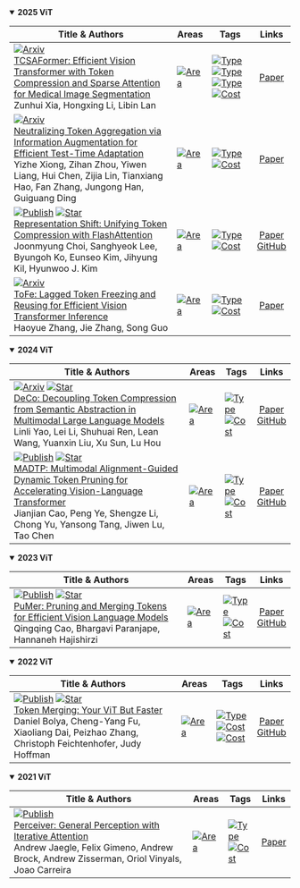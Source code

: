 
<details open>
<summary><strong>2025 ViT</strong></summary>

| **Title & Authors** | **Areas** | **Tags** | **Links** | 
| --- | --- | --- | :---: | 
|  [![Arxiv](https://img.shields.io/badge/arXiv-2025\.08-red)]() <br>[TCSAFormer: Efficient Vision Transformer with Token Compression and Sparse Attention for Medical Image Segmentation](https://arxiv.org/abs/2508.04058)<br>Zunhui Xia, Hongxing Li, Libin Lan |  [![Area](https://img.shields.io/badge/Vision--Transformer-purple)]() |  [![Type](https://img.shields.io/badge/Attention--Based-green)]() [![Type](https://img.shields.io/badge/Similarity--Based-green)]() [![Type](https://img.shields.io/badge/Transformation--Based-green)]()<br> [![Cost](https://img.shields.io/badge/Training--Based-yellow)]() |  [Paper](https://arxiv.org/abs/2508.04058)<br> | 
|  [![Arxiv](https://img.shields.io/badge/arXiv-2025\.08-red)]() <br>[Neutralizing Token Aggregation via Information Augmentation for Efficient Test-Time Adaptation](https://arxiv.org/abs/2508.03388)<br>Yizhe Xiong, Zihan Zhou, Yiwen Liang, Hui Chen, Zijia Lin, Tianxiang Hao, Fan Zhang, Jungong Han, Guiguang Ding |  [![Area](https://img.shields.io/badge/Vision--Transformer-purple)]() |  [![Type](https://img.shields.io/badge/Attention--Based-green)]()<br> [![Cost](https://img.shields.io/badge/Training--Based-yellow)]() |  [Paper](https://arxiv.org/abs/2508.03388)<br> | 
|  [![Publish](https://img.shields.io/badge/ICCV-2025-blue)]() [![Star](https://img.shields.io/github/stars/mlvlab/Representation-Shift.svg?style=social&label=Star)](https://github.com/mlvlab/Representation-Shift)<br>[Representation Shift: Unifying Token Compression with FlashAttention](https://arxiv.org/abs/2508.00367)<br>Joonmyung Choi, Sanghyeok Lee, Byungoh Ko, Eunseo Kim, Jihyung Kil, Hyunwoo J. Kim |  [![Area](https://img.shields.io/badge/Vision--Transformer-purple)]() |  [![Type](https://img.shields.io/badge/Similarity--Based-green)]()<br> [![Cost](https://img.shields.io/badge/Training--Free-yellow)]() |  [Paper](https://arxiv.org/abs/2508.00367)<br> [GitHub](https://github.com/mlvlab/Representation-Shift)<br> | 
|  [![Arxiv](https://img.shields.io/badge/arXiv-2025\.07-red)]() <br>[ToFe: Lagged Token Freezing and Reusing for Efficient Vision Transformer Inference](https://arxiv.org/abs/2507.16260)<br>Haoyue Zhang, Jie Zhang, Song Guo |  [![Area](https://img.shields.io/badge/Vision--Transformer-purple)]() |  [![Type](https://img.shields.io/badge/Attention--Based-green)]()<br> [![Cost](https://img.shields.io/badge/Training--Based-yellow)]() |  [Paper](https://arxiv.org/abs/2507.16260)<br> | 
</details>

<details open>
<summary><strong>2024 ViT</strong></summary>

| **Title & Authors** | **Areas** | **Tags** | **Links** | 
| --- | --- | --- | :---: | 
|  [![Arxiv](https://img.shields.io/badge/arXiv-2024\.05-red)]() [![Star](https://img.shields.io/github/stars/yaolinli/DeCo.svg?style=social&label=Star)](https://github.com/yaolinli/DeCo)<br>[DeCo: Decoupling Token Compression from Semantic Abstraction in Multimodal Large Language Models](https://arxiv.org/abs/2405.20985)<br>Linli Yao, Lei Li, Shuhuai Ren, Lean Wang, Yuanxin Liu, Xu Sun, Lu Hou |  [![Area](https://img.shields.io/badge/Vision--Transformer-purple)]() |  [![Type](https://img.shields.io/badge/Transformation--Based-green)]()<br> [![Cost](https://img.shields.io/badge/Training--Based-yellow)]() |  [Paper](https://arxiv.org/abs/2405.20985)<br> [GitHub](https://github.com/yaolinli/DeCo)<br> | 
|  [![Publish](https://img.shields.io/badge/CVPR-2024-blue)]() [![Star](https://img.shields.io/github/stars/double125/MADTP-plus.svg?style=social&label=Star)](https://github.com/double125/MADTP-plus)<br>[MADTP: Multimodal Alignment-Guided Dynamic Token Pruning for Accelerating Vision-Language Transformer](https://arxiv.org/abs/2403.02991)<br>Jianjian Cao, Peng Ye, Shengze Li, Chong Yu, Yansong Tang, Jiwen Lu, Tao Chen |  [![Area](https://img.shields.io/badge/Vision--Transformer-purple)]() |  [![Type](https://img.shields.io/badge/Attention--Based-green)]()<br> [![Cost](https://img.shields.io/badge/Training--Based-yellow)]() |  [Paper](https://arxiv.org/abs/2403.02991)<br> [GitHub](https://github.com/double125/MADTP-plus)<br> | 
</details>

<details open>
<summary><strong>2023 ViT</strong></summary>

| **Title & Authors** | **Areas** | **Tags** | **Links** | 
| --- | --- | --- | :---: | 
|  [![Publish](https://img.shields.io/badge/ACL-2023-blue)]() [![Star](https://img.shields.io/github/stars/csarron/PuMer.svg?style=social&label=Star)](https://github.com/csarron/PuMer)<br>[PuMer: Pruning and Merging Tokens for Efficient Vision Language Models](https://arxiv.org/abs/2305.17530)<br>Qingqing Cao, Bhargavi Paranjape, Hannaneh Hajishirzi |  [![Area](https://img.shields.io/badge/Vision--Transformer-purple)]() |  [![Type](https://img.shields.io/badge/Similarity--Based-green)]()<br> [![Cost](https://img.shields.io/badge/Training--Based-yellow)]() |  [Paper](https://arxiv.org/abs/2305.17530)<br> [GitHub](https://github.com/csarron/PuMer)<br> | 
</details>

<details open>
<summary><strong>2022 ViT</strong></summary>

| **Title & Authors** | **Areas** | **Tags** | **Links** | 
| --- | --- | --- | :---: | 
|  [![Publish](https://img.shields.io/badge/ICLR_Oral-2023-blue)]() [![Star](https://img.shields.io/github/stars/facebookresearch/ToMe.svg?style=social&label=Star)](https://github.com/facebookresearch/ToMe)<br>[Token Merging: Your ViT But Faster](https://arxiv.org/abs/2210.09461)<br>Daniel Bolya, Cheng-Yang Fu, Xiaoliang Dai, Peizhao Zhang, Christoph Feichtenhofer, Judy Hoffman |  [![Area](https://img.shields.io/badge/Vision--Transformer-purple)]() |  [![Type](https://img.shields.io/badge/Similarity--Based-green)]()<br> [![Cost](https://img.shields.io/badge/Training--Based-yellow)]() [![Cost](https://img.shields.io/badge/Training--Free-yellow)]() |  [Paper](https://arxiv.org/abs/2210.09461)<br> [GitHub](https://github.com/facebookresearch/ToMe)<br> | 
</details>

<details open>
<summary><strong>2021 ViT</strong></summary>

| **Title & Authors** | **Areas** | **Tags** | **Links** | 
| --- | --- | --- | :---: | 
|  [![Publish](https://img.shields.io/badge/ICML-2021-blue)]() <br>[Perceiver: General Perception with Iterative Attention](https://arxiv.org/abs/2103.03206)<br>Andrew Jaegle, Felix Gimeno, Andrew Brock, Andrew Zisserman, Oriol Vinyals, Joao Carreira |  [![Area](https://img.shields.io/badge/Vision--Transformer-purple)]() |  [![Type](https://img.shields.io/badge/Query--Based-green)]()<br> [![Cost](https://img.shields.io/badge/Training--Based-yellow)]() |  [Paper](https://arxiv.org/abs/2103.03206)<br> | 
</details>
